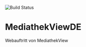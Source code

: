 ![Build Status](https://git.elaon.de/mv/MediathekviewDE/badges/master/pipeline.svg)

# MediathekViewDE
Webauftritt von MediathekView
